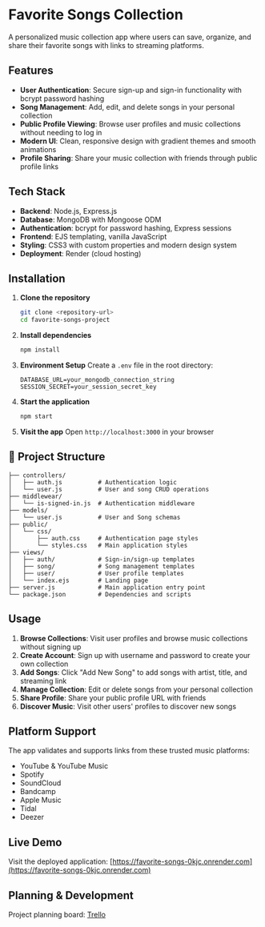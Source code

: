 # Favorite Songs Collection

A personalized music collection app where users can save, organize, and share their favorite songs with links to streaming platforms.

## Features

- **User Authentication**: Secure sign-up and sign-in functionality with bcrypt password hashing
- **Song Management**: Add, edit, and delete songs in your personal collection
- **Public Profile Viewing**: Browse user profiles and music collections without needing to log in
- **Modern UI**: Clean, responsive design with gradient themes and smooth animations
- **Profile Sharing**: Share your music collection with friends through public profile links

## Tech Stack

- **Backend**: Node.js, Express.js
- **Database**: MongoDB with Mongoose ODM
- **Authentication**: bcrypt for password hashing, Express sessions
- **Frontend**: EJS templating, vanilla JavaScript
- **Styling**: CSS3 with custom properties and modern design system
- **Deployment**: Render (cloud hosting)

## Installation

1. **Clone the repository**
   ```bash
   git clone <repository-url>
   cd favorite-songs-project
   ```

2. **Install dependencies**
   ```bash
   npm install
   ```

3. **Environment Setup**
   Create a `.env` file in the root directory:
   ```env
   DATABASE_URL=your_mongodb_connection_string
   SESSION_SECRET=your_session_secret_key
   ```

4. **Start the application**
   ```bash
   npm start
   ```

5. **Visit the app**
   Open `http://localhost:3000` in your browser

## 📁 Project Structure

```
├── controllers/
│   ├── auth.js          # Authentication logic
│   └── user.js          # User and song CRUD operations
├── middlewear/
│   └── is-signed-in.js  # Authentication middleware
├── models/
│   └── user.js          # User and Song schemas
├── public/
│   └── css/
│       ├── auth.css     # Authentication page styles
│       └── styles.css   # Main application styles
├── views/
│   ├── auth/            # Sign-in/sign-up templates
│   ├── song/            # Song management templates
│   ├── user/            # User profile templates
│   └── index.ejs        # Landing page
├── server.js            # Main application entry point
└── package.json         # Dependencies and scripts
```

## Usage

1. **Browse Collections**: Visit user profiles and browse music collections without signing up
2. **Create Account**: Sign up with username and password to create your own collection
3. **Add Songs**: Click "Add New Song" to add songs with artist, title, and streaming link
4. **Manage Collection**: Edit or delete songs from your personal collection
5. **Share Profile**: Share your public profile URL with friends
6. **Discover Music**: Visit other users' profiles to discover new songs

## Platform Support

The app validates and supports links from these trusted music platforms:
- YouTube & YouTube Music
- Spotify
- SoundCloud
- Bandcamp
- Apple Music
- Tidal
- Deezer

## Live Demo

Visit the deployed application: [https://favorite-songs-0kjc.onrender.com](https://favorite-songs-0kjc.onrender.com)

## Planning & Development

Project planning board: [Trello](https://trello.com/b/CgnN49o1/module-2-project-planning)

